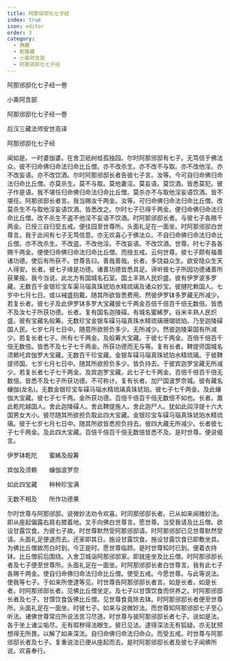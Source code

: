 ```yaml
---
title: 阿那邠邸化七子经
index: true
icon: editor
order: 3
category:
  - 佛藏
  - 乾隆藏
  - 小乘阿含部
  - 阿那邠邸化七子经
---
```


阿那邠邸化七子经一卷  

小乘阿含部  

阿那邠邸化七子经一卷  

后汉三藏法师安世高译  

阿那邠邸化七子经  

闻如是。一时婆伽婆。在舍卫祇树给孤独园。尔时阿那邠邸有七子。无笃信于佛法众。彼不归命佛归命法归命比丘僧。亦不改杀生。亦不改不与取。亦不改他淫。亦不改妄语。亦不改饮酒。尔时阿那邠邸长者告彼七子言。汝等。今可自归命佛归命法归命比丘僧。亦莫杀生。莫不与取。莫他妻淫。莫妄语。莫饮酒。皆悉莫犯。彼子作是语。我不堪任归命佛归命法归命比丘僧。莫杀亦不与取他淫妄语饮酒。皆不堪任。阿那邠邸长者言。我当赐汝千两金。汝等。可归命佛归命法归命比丘僧。改莫杀生不与取他淫妄语饮酒。皆悉改之。尔时七子已得千两金。便归命佛归命法归命比丘僧。改不杀生不盗不他淫不妄语不饮酒。时阿那邠邸长者。与彼七子各赐千两金。已授三自归受五戒。便往园至世尊所。头面礼足在一面坐。时阿那邠邸白世尊言。我于此间有七子无笃信意。亦无欢喜心于佛法众。不自归命佛归命法归命比丘僧。亦不改杀生。不改盗。不改他淫。不改妄语。不改饮酒。世尊。时七子各各赐千两金。便使归命佛归命法归命比丘僧。而授五戒。云何世尊。彼七子颇有福善诸功德。使后有所获不。世尊告曰。善哉善哉。长者。多饶益众生。欲安隐众生天人得安。长者。彼七子缘是功德。诸善功德皆悉具足。谛听彼七子所因功德诸善所获果报。我今当说。此北方有国城名石室。国土丰熟人民炽盛。彼有伊罗波多罗藏。无数百千金银珍宝车渠马瑙真珠琥珀水精琉璃及诸众妙宝。彼揵陀赖国人。七岁中七月七日。或以裓盛抱戴。随其所欲皆悉费用。然彼伊罗钵多罗藏无所减少。若复长者。彼七子及此伊罗钵多罗大宝藏彼七千两金百倍千倍百千倍无数倍。皆悉不及汝七子所获功德。长者。复有国名迦陵磲。有城名蜜絺罗。谷米丰熟人民炽盛。彼有宝藏名般筹。无数珍宝金银车磲马瑙真珠水精琉璃珊瑚琥珀。乃至迦陵磲国人民。七岁七月七日中。随意所欲担负多少。无所减少。然彼迦陵渠国有所减少。若复长者七子。所有七千两金。及般筹大宝藏。于彼七千两金。百倍千倍百千倍无数倍。皆悉不及七子七千两金。所获功德而无与等。复有长者。鞞提师国城名须赖吒宾伽罗大宝藏。无数百千珍宝藏。金银车磲马瑙真珠琥珀水精琉璃。于彼鞞提师国。七岁七月七日中。随其所欲担负多少。皆负持去。于彼宾迦罗宝藏无所减少。若复长者七子七千两金。及宾迦罗宝藏。此七子七千两金。百倍千倍百千倍无数倍。皆悉不及七子所获功德。不可称计。复有长者。加尸国波罗奈城。彼有藏名蠰伽(龙名)。无数金银珍宝车磲马瑙水精琉璃真珠琥珀。彼七子七千两金。及此蠰伽大宝藏。彼七子七千两。金所获功德。百倍千倍百千倍无数倍不如也。长者。置此乾陀越国人。舍此迦陵磲人。舍此鞞提施人。舍此迦尸人。犹如此阎浮提十六大国男女大小。彼尽随其所欲担负取此四大宝藏。金银珍宝车磲马瑙真珠琥珀水精琉璃。彼于七岁七月七日中。随其所欲皆悉担负持去。彼四大藏无所减少。长者彼七子七千两金。及此四大宝藏。百倍千倍百千倍无数倍皆悉不及。是时世尊。便说偈言。  

伊罗钵乾陀　　蜜絺及般筹  

宾伽及须赖　　蠰伽波罗奈  

如此四宝藏　　种种珍宝满  

无数不相及　　所作功德果  

尔时世尊与阿那邠邸。说微妙法劝令欢喜。时同那邠邸长者。已从如来闻微妙法。即从座起偏露右肩右膝着地。叉手向佛白世尊言。愿世尊。当受我请及比丘僧。欲设甘露饮食。为彼七子故。时世尊默然受阿那邠邸请。时阿那邠邸已见世尊默然受请。头面礼足便退而去。还家即其日。施设甘露饮食。施设甘露饮食已即敷坐具。为佛比丘僧故而白时到。今正是时。愿世尊临顾。是时世尊知时已到。便着衣持钵。比丘僧前后围绕。入舍卫城诣阿那邠邸家。即就座坐及比丘僧。时阿那邠邸长者及七子便至世尊所。头面礼足在一面坐。时阿那邠邸长者白世尊言。我有此七子各赐千两金。使自归命佛归命法归命比丘僧。使受五戒。今愿世尊。与此等说法。使我等七子。于如来所使逮等见。时世尊告阿那邠邸长者言。如是长者。如是长者。时阿那邠邸长者。见佛比丘僧坐定。及七子以甘馔饮食而供养之。时阿那邠邸长者及七子。甘馔饮食饭佛比丘僧。见世尊食竟除去钵。时阿那邠邸长者便至世尊所。头面礼足在一面坐。时彼七子。如来与说微妙法。而世尊知阿那邠邸七子至心听法。诸佛世尊常应所说法苦习尽道。时世尊与彼阿那邠邸长者七子。说如是法。各于坐上诸尘垢尽。无有瑕秽得法眼生。彼已见法。逮得深法无有狐疑。亦无犹预想得无所畏。以解了如来深法。自归命佛归命法归命众。而受五戒。时世尊与阿那邠邸长者及七子。复重说法已便从座起而去。是时阿那邠邸长者及彼七子闻佛所说。欢喜奉行。  
